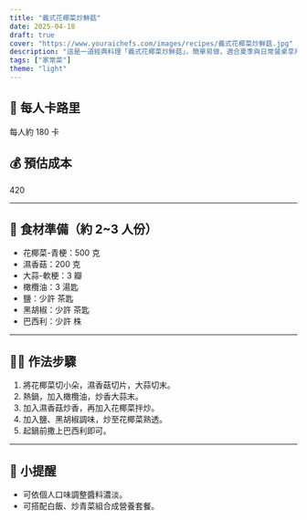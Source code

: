 ```yaml
---
title: "義式花椰菜炒鮮菇"
date: 2025-04-18
draft: true
cover: "https://www.youraichefs.com/images/recipes/義式花椰菜炒鮮菇.jpg"
description: "這是一道經典料理「義式花椰菜炒鮮菇」，簡單易做，適合夏季與日常餐桌享用。"
tags: ["家常菜"]
theme: "light"
---
```


## 🥄 每人卡路里  
每人約 180 卡

## 💰 預估成本  
420

---

## 🧾 食材準備（約 2~3 人份）

- 花椰菜-青梗：500 克
- 濕香菇：200 克
- 大蒜-軟梗：3 瓣
- 橄欖油：3 湯匙
- 鹽：少許 茶匙
- 黑胡椒：少許 茶匙
- 巴西利：少許 株

---

## 👩‍🍳 作法步驟

1. 將花椰菜切小朵，濕香菇切片，大蒜切末。
2. 熱鍋，加入橄欖油，炒香大蒜末。
3. 加入濕香菇炒香，再加入花椰菜拌炒。
4. 加入鹽、黑胡椒調味，炒至花椰菜熟透。
5. 起鍋前撒上巴西利即可。

---

## 📝 小提醒

- 可依個人口味調整醬料濃淡。
- 可搭配白飯、炒青菜組合成營養套餐。
